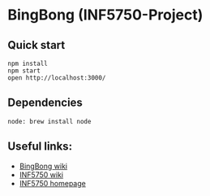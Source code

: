 # BingBong (INF5750-Project)

## Quick start
```
npm install
npm start
open http://localhost:3000/
```
## Dependencies
```
node: brew install node
```

## Useful links:  
- [BingBong wiki](https://wiki.uio.no/mn/ifi/inf5750/index.php/BingBong)
- [INF5750 wiki](https://wiki.uio.no/mn/ifi/inf5750/index.php)
- [INF5750 homepage](http://www.uio.no/studier/emner/matnat/ifi/INF5750/h16/)
